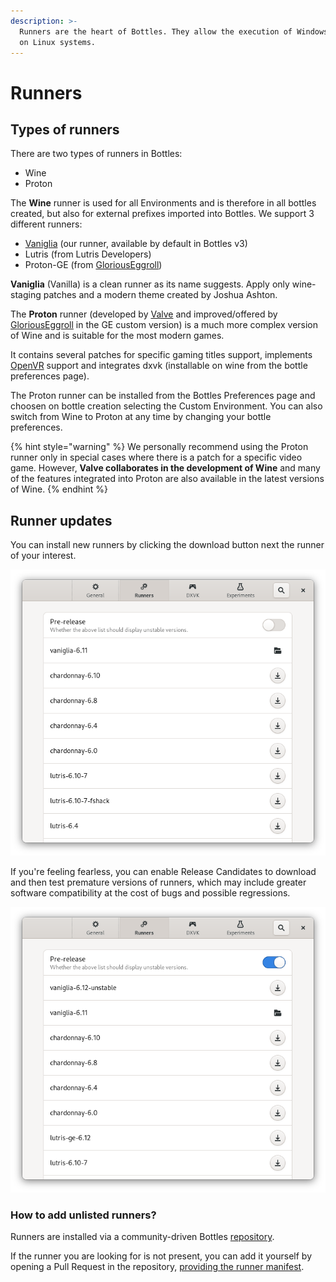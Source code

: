 ```yaml
---
description: >-
  Runners are the heart of Bottles. They allow the execution of Windows software
  on Linux systems.
---
```


# Runners

## Types of runners

There are two types of runners in Bottles:

* Wine
* Proton

The **Wine** runner is used for all Environments and is therefore in all bottles created, but also for external prefixes imported into Bottles. We support 3 different runners:

* [Vaniglia](https://github.com/bottlesdevs/wine) \(our runner, available by default in Bottles v3\)
* Lutris \(from Lutris Developers\)
* Proton-GE \(from [GloriousEggroll](https://github.com/GloriousEggroll)\)

**Vaniglia** \(Vanilla\) is a clean runner as its name suggests. Apply only wine-staging patches and a modern theme created by Joshua Ashton.

The **Proton** runner \(developed by [Valve](https://github.com/ValveSoftware/Proton) and improved/offered by [GloriousEggroll](https://github.com/GloriousEggroll/proton-ge-custom) in the GE custom version\) is a much more complex version of Wine and is suitable for the most modern games.

It contains several patches for specific gaming titles support, implements [OpenVR](https://partner.steamgames.com/doc/features/steamvr/openvr) support and integrates dxvk \(installable on wine from the bottle preferences page\).

The Proton runner can be installed from the Bottles Preferences page and choosen on bottle creation selecting the Custom Environment. You can also switch from Wine to Proton at any time by changing your bottle preferences.

{% hint style="warning" %}
We personally recommend using the Proton runner only in special cases where there is a patch for a specific video game. However, **Valve collaborates in the development of Wine** and many of the features integrated into Proton are also available in the latest versions of Wine.
{% endhint %}

## Runner updates

You can install new runners by clicking the download button next the runner of your interest.

![Preferences - Runners](../.gitbook/assets/image%20%2824%29.png)

If you're feeling fearless, you can enable Release Candidates to download and then test premature versions of runners, which may include greater software compatibility at the cost of bugs and possible regressions.

![Preferences - Runners \(Pre-release\)](../.gitbook/assets/image%20%2830%29.png)

### How to add unlisted runners?

Runners are installed via a community-driven Bottles [repository](https://github.com/bottlesdevs/components).

If the runner you are looking for is not present, you can add it yourself by opening a Pull Request in the repository, [providing the runner manifest](https://github.com/bottlesdevs/components/blob/main/README.md#how-to-contribute).

